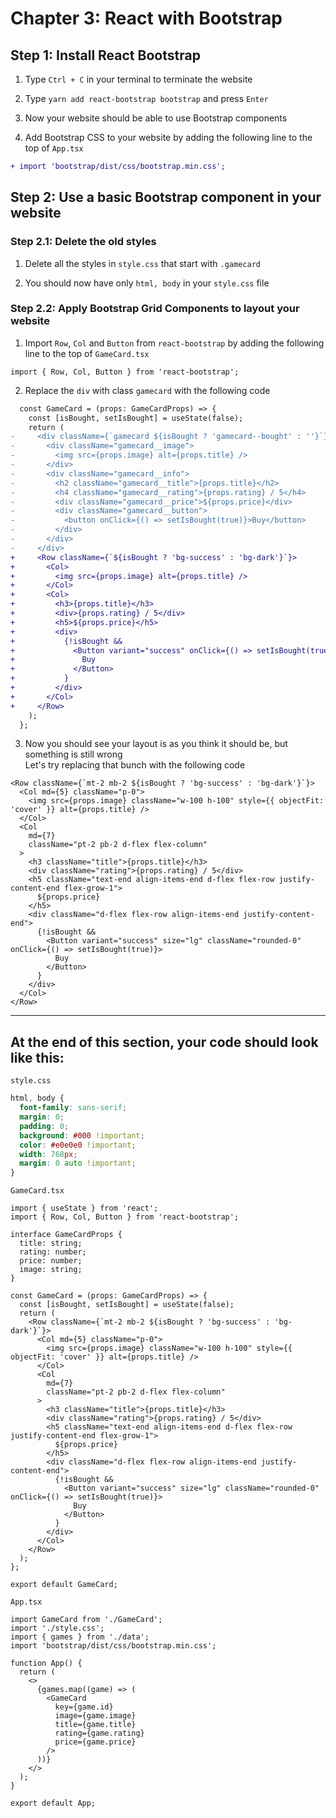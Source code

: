 # Chapter 3: React with Bootstrap

## Step 1: Install React Bootstrap
1. Type `Ctrl + C` in your terminal to terminate the website
2. Type `yarn add react-bootstrap bootstrap` and press `Enter`
3. Now your website should be able to use Bootstrap components

4. Add Bootstrap CSS to your website by adding the following line to the top of `App.tsx`

```diff
+ import 'bootstrap/dist/css/bootstrap.min.css';
```

## Step 2: Use a basic Bootstrap component in your website

### Step 2.1: Delete the old styles

1. Delete all the styles in `style.css` that start with `.gamecard`

2. You should now have only `html, body` in your `style.css` file

### Step 2.2: Apply Bootstrap Grid Components to layout your website

1. Import `Row`, `Col` and `Button` from `react-bootstrap` by adding the following line to the top of `GameCard.tsx`

```tsx
import { Row, Col, Button } from 'react-bootstrap';
```

2. Replace the `div` with class `gamecard` with the following code

```diff
  const GameCard = (props: GameCardProps) => {
    const [isBought, setIsBought] = useState(false);
    return (
-     <div className={`gamecard ${isBought ? 'gamecard--bought' : ''}`}>
-       <div className="gamecard__image">
-         <img src={props.image} alt={props.title} />
-       </div>
-       <div className="gamecard__info">
-         <h2 className="gamecard__title">{props.title}</h2>
-         <h4 className="gamecard__rating">{props.rating} / 5</h4>
-         <div className="gamecard__price">${props.price}</div>
-         <div className="gamecard__button">
-           <button onClick={() => setIsBought(true)}>Buy</button>
-         </div>
-       </div>
-     </div>
+     <Row className={`${isBought ? 'bg-success' : 'bg-dark'}`}>
+       <Col>
+         <img src={props.image} alt={props.title} />
+       </Col>
+       <Col>
+         <h3>{props.title}</h3>
+         <div>{props.rating} / 5</div>
+         <h5>${props.price}</h5>
+         <div>
+           {!isBought &&
+             <Button variant="success" onClick={() => setIsBought(true)}>
+               Buy
+             </Button>
+           }
+         </div>
+       </Col>
+     </Row>
    );
  };
```

3. Now you should see your layout is as you think it should be, but something is still wrong  
Let's try replacing that bunch with the following code

```tsx
<Row className={`mt-2 mb-2 ${isBought ? 'bg-success' : 'bg-dark'}`}>
  <Col md={5} className="p-0">
    <img src={props.image} className="w-100 h-100" style={{ objectFit: 'cover' }} alt={props.title} />
  </Col>
  <Col
    md={7}
    className="pt-2 pb-2 d-flex flex-column"
  >
    <h3 className="title">{props.title}</h3>
    <div className="rating">{props.rating} / 5</div>
    <h5 className="text-end align-items-end d-flex flex-row justify-content-end flex-grow-1">
      ${props.price}
    </h5>
    <div className="d-flex flex-row align-items-end justify-content-end">
      {!isBought &&
        <Button variant="success" size="lg" className="rounded-0" onClick={() => setIsBought(true)}>
          Buy
        </Button>
      }
    </div>
  </Col>
</Row>
```

---

## At the end of this section, your code should look like this:

`style.css`

```css
html, body {
  font-family: sans-serif;
  margin: 0;
  padding: 0;
  background: #000 !important;
  color: #e0e0e0 !important;
  width: 768px;
  margin: 0 auto !important;
}
```

`GameCard.tsx`

```tsx
import { useState } from 'react';
import { Row, Col, Button } from 'react-bootstrap';

interface GameCardProps {
  title: string;
  rating: number;
  price: number;
  image: string;
}

const GameCard = (props: GameCardProps) => {
  const [isBought, setIsBought] = useState(false);
  return (
    <Row className={`mt-2 mb-2 ${isBought ? 'bg-success' : 'bg-dark'}`}>
      <Col md={5} className="p-0">
        <img src={props.image} className="w-100 h-100" style={{ objectFit: 'cover' }} alt={props.title} />
      </Col>
      <Col
        md={7}
        className="pt-2 pb-2 d-flex flex-column"
      >
        <h3 className="title">{props.title}</h3>
        <div className="rating">{props.rating} / 5</div>
        <h5 className="text-end align-items-end d-flex flex-row justify-content-end flex-grow-1">
          ${props.price}
        </h5>
        <div className="d-flex flex-row align-items-end justify-content-end">
          {!isBought &&
            <Button variant="success" size="lg" className="rounded-0" onClick={() => setIsBought(true)}>
              Buy
            </Button>
          }
        </div>
      </Col>
    </Row>
  );
};

export default GameCard;
```

`App.tsx`

```tsx
import GameCard from './GameCard';
import './style.css';
import { games } from './data';
import 'bootstrap/dist/css/bootstrap.min.css';

function App() {
  return (
    <>
      {games.map((game) => (
        <GameCard
          key={game.id}
          image={game.image}
          title={game.title}
          rating={game.rating}
          price={game.price}
        />
      ))}
    </>
  );
}

export default App;
```
